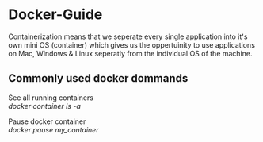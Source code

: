 # Docker-Guide

Containerization means that we seperate every single application into it's own mini OS (container) which gives us the oppertuinity to use applications on Mac, Windows & Linux seperatly from the individual OS of the machine. 

## Commonly used docker dommands 

See all running containers <br>
<i> docker container ls -a </i>

Pause docker container <br>
<i> docker pause my_container </i>
